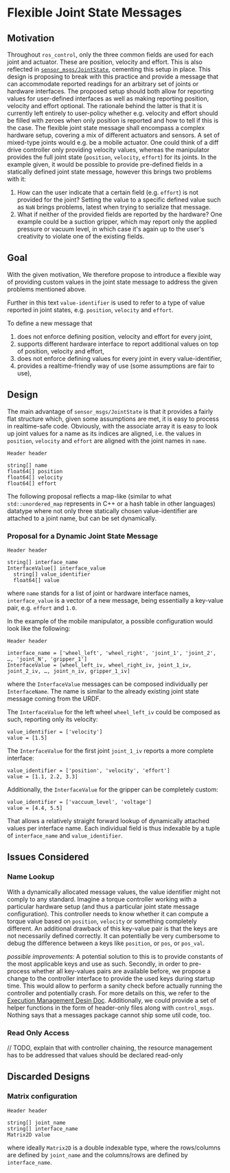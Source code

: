 # Flexible Joint State Messages

## Motivation

Throughout `ros_control`, only the three common fields are used for each joint and actuator.
These are position, velocity and effort.
This is also reflected in [`sensor_msgs/JointState`](http://docs.ros.org/melodic/api/sensor_msgs/html/msg/JointState.html), cementing this setup in place.
This design is proposing to break with this practice and provide a message that can accommodate reported readings for an arbitrary set of joints or hardware interfaces.
The proposed setup should both allow for reporting values for user-defined interfaces as well as making reporting position, velocity and effort optional.
The rationale behind the latter is that it is currently left entirely to user-policy whether e.g. velocity and effort should be filled with zeroes when only position is reported and how to tell if this is the case.
The flexible joint state message shall encompass a complex  hardware setup, covering a mix of different actuators and sensors.
A set of mixed-type joints would e.g. be a mobile actuator.
One could think of a diff drive controller only providing velocity values, whereas the manipulator provides the full joint state (`position`, `velocity`, `effort`) for its joints.
In the example given, it would be possible to provide pre-defined fields in a statically defined joint state message, however this brings two problems with it:
1. How can the user indicate that a certain field (e.g. `effort`) is not provided for the joint?
Setting the value to a specific defined value such as `NaN` brings problems, latest when trying to serialize that message.
2. What if neither of the provided fields are reported by the hardware?
One example could be a suction gripper, which may report only the applied pressure or vacuum level, in which case it's again up to the user's creativity to violate one of the existing fields.

## Goal

With the given motivation, We therefore propose to introduce a flexible way of providing custom values in the joint state message to address the given problems mentioned above.

Further in this text `value-identifier` is used to refer to a type of value reported in joint states, e.g. `position`, `velocity` and `effort`.

To define a new message that
1. does not enforce defining position, velocity and effort for every joint,
1. supports different hardware interface to report additional values on top of position, velocity and effort,
3. does not enforce defining values for every joint in every value-identifier,
4. provides a realtime-friendly way of use (some assumptions are fair to use),

## Design

The main advantage of `sensor_msgs/JointState` is that it provides a fairly flat structure which, given some assumptions are met, it is easy to process in realtime-safe code.
Obviously, with the associate array it is easy to look up joint values for a name as its indices are aligned, i.e. the values in `position`, `velocity` and `effort` are aligned with the joint names in `name`.

```
Header header

string[] name
float64[] position
float64[] velocity
float64[] effort
```

The following proposal reflects a map-like (similar to what `std::unordered_map` represents in C++ or a hash table in other languages) datatype where not only three statically chosen value-identifier are attached to a joint name, but can be set dynamically.

### Proposal for a Dynamic Joint State Message

```
Header header

string[] interface_name
InterfaceValue[] interface_value
  string[] value_identifier
  float64[] value
```

where `name` stands for a list of joint or hardware interface names, `interface_value` is a vector of a new message, being essentially a key-value pair, e.g. `effort` and `1.0`.

In the example of the mobile manipulator, a possible configuration would look like the following:

```
Header header

interface_name = ['wheel_left', 'wheel_right', 'joint_1', 'joint_2', …, 'joint_N', 'gripper_1']
InterfaceValue = [wheel_left_iv, wheel_right_iv, joint_1_iv, joint_2_iv, …, joint_n_iv, gripper_1_iv]
```
where the `InterfaceValue` messages can be composed individually per `InterfaceName`.
The name is similar to the already existing joint state message coming from the URDF.

The `InterfaceValue` for the left wheel `wheel_left_iv` could be composed as such, reporting only its velocity:
```
value_identifier = ['velocity']
value = [1.5]
```

The `InterfaceValue` for the first joint `joint_1_iv` reports a more complete interface:
```
value_identifier = ['position', 'velocity', 'effort']
value = [1.1, 2.2, 3.3]
```

Additionally, the `InterfaceValue` for the gripper can be completely custom:
```
value_identifier = ['vaccuum_level', 'voltage']
value = [4.4, 5.5]
```

That allows a relatively straight forward lookup of dynamically attached values per interface name.
Each individual field is thus indexable by a tuple of `interface_name` and `value_identifier`.

## Issues Considered

### Name Lookup

With a dynamically allocated message values, the value identifier might not comply to any standard.
Imagine a torque controller working with a particular hardware setup (and thus a particular joint state message configuration).
This controller needs to know whether it can compute a torque value based on `position`, `velocity` or something completely different.
An additional drawback of this key-value pair is that the keys are not necessarily defined correctly.
It can potentially be very cumbersome to debug the difference between a keys like `position`, or `pos`, or `pos_val`.

*possible improvements:*
A potential solution to this is to provide constants of the most applicable keys and use as such.
Secondly, in order to pre-process whether all key-values pairs are available before, we propose a change to the controller interface to provide the used keys during startup time.
This would allow to perform a sanity check before actually running the controller and potentially crash.
For more details on this, we refer to the [Execution Management Desin Doc](controller_execution_management.md).
Additionally, we could provide a set of helper functions in the form of header-only files along with `control_msgs`.
Nothing says that a messages package cannot ship some util code, too.

### Read Only Access

// TODO, explain that with controller chaining, the resource management has to be addressed that values should be declared read-only

## Discarded Designs

### Matrix configuration
```
Header header

string[] joint_name
string[] interface_name
Matrix2D value
```

where ideally `Matrix2D` is a double indexable type, where the rows/columns are defined by `joint_name` and the columns/rows are defined by `interface_name`.
